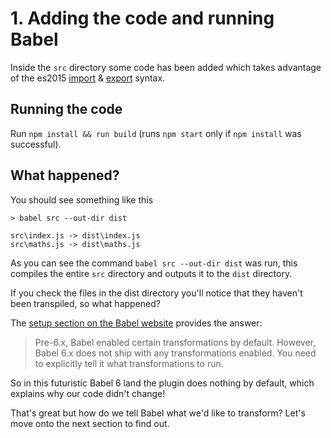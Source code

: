 # 1. Adding the code and running Babel

Inside the `src` directory some code has been added which takes advantage of the es2015 [import](http://www.ecma-international.org/ecma-262/6.0/#sec-imports) & [export](http://www.ecma-international.org/ecma-262/6.0/#sec-exports) syntax.
 
## Running the code
 
Run `npm install && run build` (runs `npm start` only if `npm install` was successful).

## What happened?

You should see something like this

```shell
> babel src --out-dir dist

src\index.js -> dist\index.js
src\maths.js -> dist\maths.js
```

As you can see the command `babel src --out-dir dist` was run, this compiles the entire `src` directory and outputs it to the `dist` directory. 

If you check the files in the dist directory you'll notice that they haven't been transpiled, so what happened?

The [setup section on the Babel website](http://babeljs.io/docs/setup/#babel_cli) provides the answer: 

> Pre-6.x, Babel enabled certain transformations by default. However, Babel 6.x does not ship with any transformations enabled. You need to explicitly tell it what transformations to run.

So in this futuristic Babel 6 land the plugin does nothing by default, which explains why our code didn't change! 

That's great but how do we tell Babel what we'd like to transform? Let's move onto the next section to find out. 
